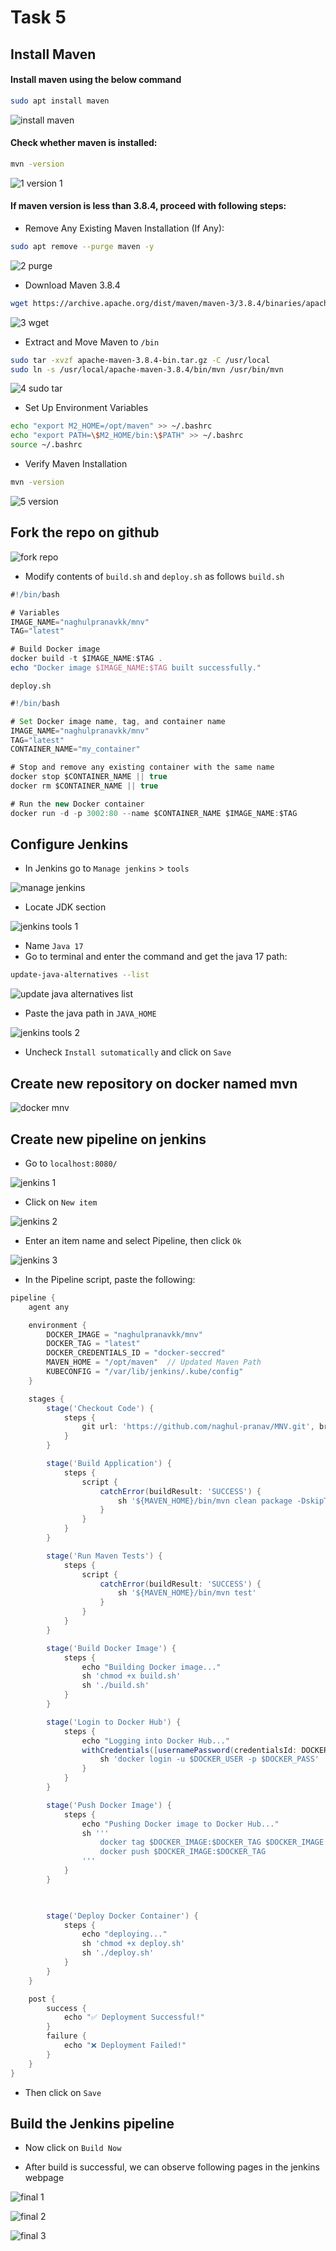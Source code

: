 # Task 5

## Install Maven

#### Install maven using the below command
```bash
sudo apt install maven
```

![install maven](https://github.com/user-attachments/assets/2196b0c0-b802-4f8a-a42f-c3cb08d5a88f)

#### Check whether maven is installed:
```bash
mvn -version
```
![1 version 1](https://github.com/user-attachments/assets/6b8e1908-9f56-4d25-bc57-65b5c8bc012e)

#### If maven version is less than 3.8.4, proceed with following steps:

- Remove Any Existing Maven Installation (If Any):
```bash
sudo apt remove --purge maven -y
```
![2 purge](https://github.com/user-attachments/assets/c90b1521-7e10-4b07-8780-7089130de095)

- Download Maven 3.8.4
```bash
wget https://archive.apache.org/dist/maven/maven-3/3.8.4/binaries/apache-maven-3.8.4-bin.tar.gz
```
![3 wget](https://github.com/user-attachments/assets/c8cc3863-4cac-477b-aff8-586408077bac)

- Extract and Move Maven to `/bin`
```bash
sudo tar -xvzf apache-maven-3.8.4-bin.tar.gz -C /usr/local
sudo ln -s /usr/local/apache-maven-3.8.4/bin/mvn /usr/bin/mvn
```
![4 sudo tar](https://github.com/user-attachments/assets/2407f31e-24b0-4d2a-8a5c-2a49def99857)

- Set Up Environment Variables
```bash
echo "export M2_HOME=/opt/maven" >> ~/.bashrc
echo "export PATH=\$M2_HOME/bin:\$PATH" >> ~/.bashrc
source ~/.bashrc
```
- Verify Maven Installation
```bash
mvn -version
```
![5 version](https://github.com/user-attachments/assets/866cf520-ad30-47c8-afee-14505d87a969)

## Fork the repo on github

![fork repo](https://github.com/user-attachments/assets/a7618436-3cd0-4ebe-93a4-99e679187fe1)

- Modify contents of `build.sh` and `deploy.sh` as follows
 `build.sh`
 ```groovy
 #!/bin/bash
 
 # Variables
 IMAGE_NAME="naghulpranavkk/mnv"
 TAG="latest"
 
 # Build Docker image
 docker build -t $IMAGE_NAME:$TAG .
 echo "Docker image $IMAGE_NAME:$TAG built successfully."
 ```
 `deploy.sh`
 ```groovy
 #!/bin/bash
 
 # Set Docker image name, tag, and container name
 IMAGE_NAME="naghulpranavkk/mnv"
 TAG="latest"
 CONTAINER_NAME="my_container"
 
 # Stop and remove any existing container with the same name
 docker stop $CONTAINER_NAME || true
 docker rm $CONTAINER_NAME || true
 
 # Run the new Docker container
 docker run -d -p 3002:80 --name $CONTAINER_NAME $IMAGE_NAME:$TAG
 ```

## Configure Jenkins

- In Jenkins go to `Manage jenkins` > `tools`

![manage jenkins](https://github.com/user-attachments/assets/514f7c23-f4db-402b-861a-d19b1ef2cf43)

- Locate JDK section

![jenkins tools 1](https://github.com/user-attachments/assets/b641430f-4f3d-4ac5-bcb9-3e9b5b4ae832)

- Name `Java 17`
- Go to terminal and enter the command and get the java 17 path:

```bash
update-java-alternatives --list 
```
![update java alternatives list](https://github.com/user-attachments/assets/36e84017-a3f9-4da3-be63-3a1a80ac81b7)

- Paste the java path in `JAVA_HOME`

![jenkins tools 2](https://github.com/user-attachments/assets/94617a19-2cb5-4fc9-a1e1-6ee99767367e)

- Uncheck `Install sutomatically` and click on `Save`

## Create new repository on docker named mvn

![docker mnv](https://github.com/user-attachments/assets/f3e6abcc-2b15-43eb-b4a9-037a4c9935e1)

## Create new pipeline on jenkins

- Go to `localhost:8080/`

![jenkins 1](https://github.com/user-attachments/assets/e118949e-c2dc-4db6-a1ef-1e4998de8272)

- Click on `New item`

![jenkins 2](https://github.com/user-attachments/assets/e937734c-0d8f-4e3a-a098-9ab9b4e282ae)

- Enter an item name and select Pipeline, then click `Ok`

![jenkins 3](https://github.com/user-attachments/assets/ae71d782-ea96-46c9-b0b0-79295f60b89a)

- In the Pipeline script, paste the following:
```groovy
pipeline {
    agent any

    environment {
        DOCKER_IMAGE = "naghulpranavkk/mnv"
        DOCKER_TAG = "latest"
        DOCKER_CREDENTIALS_ID = "docker-seccred"
        MAVEN_HOME = "/opt/maven"  // Updated Maven Path
        KUBECONFIG = "/var/lib/jenkins/.kube/config"
    }

    stages {
        stage('Checkout Code') {
            steps {
                git url: 'https://github.com/naghul-pranav/MNV.git', branch: 'main'
            }
        }

        stage('Build Application') {
            steps {
                script {
                    catchError(buildResult: 'SUCCESS') {
                        sh '${MAVEN_HOME}/bin/mvn clean package -DskipTests'
                    }
                }
            }
        }

        stage('Run Maven Tests') {
            steps {
                script {
                    catchError(buildResult: 'SUCCESS') {
                        sh '${MAVEN_HOME}/bin/mvn test'
                    }
                }
            }
        }

        stage('Build Docker Image') {
            steps {
                echo "Building Docker image..."
                sh 'chmod +x build.sh'
                sh './build.sh'
            }
        }

        stage('Login to Docker Hub') {
            steps {
                echo "Logging into Docker Hub..."
                withCredentials([usernamePassword(credentialsId: DOCKER_CREDENTIALS_ID, usernameVariable: 'DOCKER_USER', passwordVariable: 'DOCKER_PASS')]) {
                    sh 'docker login -u $DOCKER_USER -p $DOCKER_PASS'
                }
            }
        }

        stage('Push Docker Image') {
            steps {
                echo "Pushing Docker image to Docker Hub..."
                sh '''
                    docker tag $DOCKER_IMAGE:$DOCKER_TAG $DOCKER_IMAGE:$DOCKER_TAG
                    docker push $DOCKER_IMAGE:$DOCKER_TAG
                '''
            }
        }

        

        stage('Deploy Docker Container') {
            steps {
                echo "deploying..."
                sh 'chmod +x deploy.sh'
                sh './deploy.sh'
            }
        }
    }

    post {
        success {
            echo "✅ Deployment Successful!"
        }
        failure {
            echo "❌ Deployment Failed!"
        }
    }
}
```
- Then click on `Save`

## Build the Jenkins pipeline

- Now click on `Build Now`

- After build is successful, we can observe following pages in the jenkins webpage

![final 1](https://github.com/user-attachments/assets/2c692a61-ac1c-44a8-8198-5309e578df0b)

![final 2](https://github.com/user-attachments/assets/aa5c652d-125d-4916-a91b-05d462a6e210)

![final 3](https://github.com/user-attachments/assets/17305fe2-18ca-41ba-bdbb-a93e5747d4e4)


